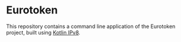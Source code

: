 # Eurotoken

This repository contains a command line application of the Eurotoken project, built using [Kotlin IPv8](https://github.com/Tribler/kotlin-ipv8).